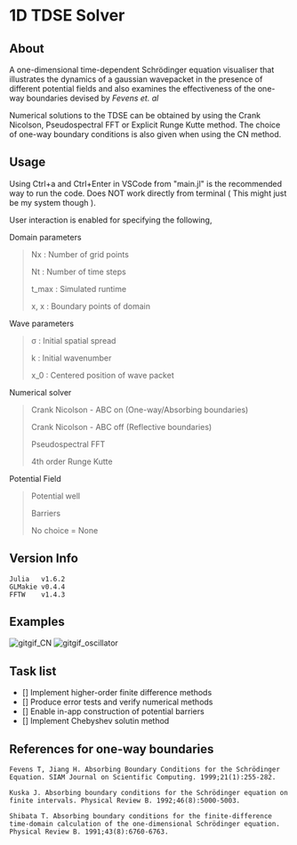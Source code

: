 

1D TDSE Solver
===============================
## About

A one-dimensional time-dependent Schrödinger equation visualiser that illustrates the dynamics of a gaussian wavepacket in the presence of different potential fields and also examines the effectiveness of the one-way boundaries devised by *Fevens et. al*

 Numerical solutions to the TDSE can be obtained by using the Crank Nicolson, Pseudospectral FFT or Explicit Runge Kutte method. The choice of one-way boundary conditions is also given when using the CN method.

## Usage

Using Ctrl+a and Ctrl+Enter in VSCode from "main.jl" is the recommended way to run the code. Does NOT work directly from terminal ( This might just be my system though ). 

User interaction is enabled for specifying the following,

Domain parameters
> Nx    : Number of grid points
> 
> Nt    : Number of time steps
>
> t_max : Simulated runtime
>
> x, x  : Boundary points of domain


Wave parameters
> σ : Initial spatial spread 
>
> k : Initial wavenumber
>
> x_0 : Centered position of wave packet 

Numerical solver
> Crank Nicolson - ABC on  (One-way/Absorbing boundaries)
>
> Crank Nicolson - ABC off (Reflective boundaries)
>
> Pseudospectral FFT
>
> 4th order Runge Kutte

Potential Field
> Potential well
>
> Barriers
> 
> No choice = None



## Version Info
```
Julia   v1.6.2
GLMakie v0.4.4
FFTW    v1.4.3
```
## Examples

![gitgif_CN](https://user-images.githubusercontent.com/81137805/130281259-af0bbe3f-78b3-4c0f-add0-437719d5d141.gif)
![gitgif_oscillator](https://user-images.githubusercontent.com/81137805/130282258-8f24555d-58f2-4c70-8c7a-67183b6564b0.gif)

## Task list
- [] Implement higher-order finite difference methods
- [] Produce error tests and verify numerical methods
- [] Enable in-app construction of potential barriers
- [] Implement Chebyshev solutin method 

## References for one-way boundaries

```
Fevens T, Jiang H. Absorbing Boundary Conditions for the Schrödinger Equation. SIAM Journal on Scientific Computing. 1999;21(1):255-282.

Kuska J. Absorbing boundary conditions for the Schrödinger equation on finite intervals. Physical Review B. 1992;46(8):5000-5003.

Shibata T. Absorbing boundary conditions for the finite-difference time-domain calculation of the one-dimensional Schrödinger equation. Physical Review B. 1991;43(8):6760-6763.
```




